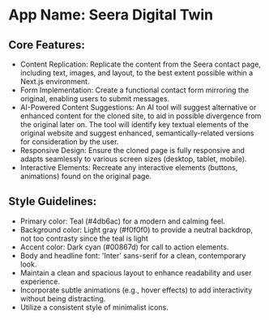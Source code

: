 # **App Name**: Seera Digital Twin

## Core Features:

- Content Replication: Replicate the content from the Seera contact page, including text, images, and layout, to the best extent possible within a Next.js environment.
- Form Implementation: Create a functional contact form mirroring the original, enabling users to submit messages.
- AI-Powered Content Suggestions: An AI tool will suggest alternative or enhanced content for the cloned site, to aid in possible divergence from the original later on. The tool will identify key textual elements of the original website and suggest enhanced, semantically-related versions for consideration by the user.
- Responsive Design: Ensure the cloned page is fully responsive and adapts seamlessly to various screen sizes (desktop, tablet, mobile).
- Interactive Elements: Recreate any interactive elements (buttons, animations) found on the original page.

## Style Guidelines:

- Primary color: Teal (#4db6ac) for a modern and calming feel.
- Background color: Light gray (#f0f0f0) to provide a neutral backdrop, not too contrasty since the teal is light
- Accent color: Dark cyan (#00867d) for call to action elements.
- Body and headline font: 'Inter' sans-serif for a clean, contemporary look.
- Maintain a clean and spacious layout to enhance readability and user experience.
- Incorporate subtle animations (e.g., hover effects) to add interactivity without being distracting.
- Utilize a consistent style of minimalist icons.